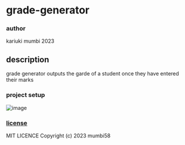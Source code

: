 # grade-generator

###  author 
kariuki mumbi 2023
## description
grade generator outputs the garde of a student once they have entered their marks
### project setup

![image](https://user-images.githubusercontent.com/126749794/226175717-fb8babe3-5006-4ef9-a8ac-70e1f51d753c.png)


### [license](license)
MIT LICENCE
Copyright (c) 2023 mumbi58
